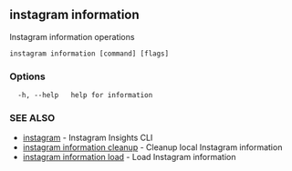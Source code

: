 ## instagram information

Instagram information operations

```
instagram information [command] [flags]
```

### Options

```
  -h, --help   help for information
```

### SEE ALSO

* [instagram](instagram.md)	 - Instagram Insights CLI
* [instagram information cleanup](instagram_information_cleanup.md)	 - Cleanup local Instagram information
* [instagram information load](instagram_information_load.md)	 - Load Instagram information

